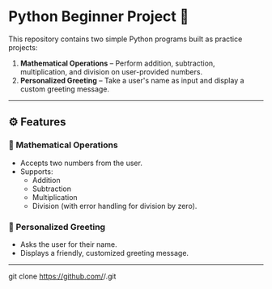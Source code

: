 # Python Beginner Project 🚀

This repository contains two simple Python programs built as practice projects:

1. **Mathematical Operations** – Perform addition, subtraction, multiplication, and division on user-provided numbers.
2. **Personalized Greeting** – Take a user's name as input and display a custom greeting message.


---

## ⚙️ Features
### 🔢 Mathematical Operations
- Accepts two numbers from the user.
- Supports:
  - Addition
  - Subtraction
  - Multiplication
  - Division (with error handling for division by zero).

### 👋 Personalized Greeting
- Asks the user for their name.
- Displays a friendly, customized greeting message.

---
   git clone https://github.com/<your-username>/<your-repository-name>.git

